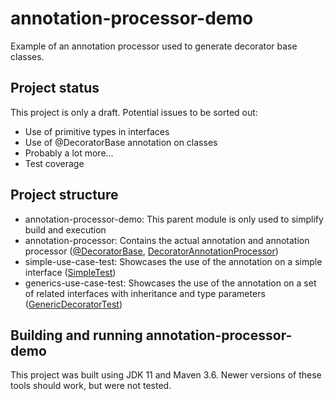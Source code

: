 # annotation-processor-demo
Example of an annotation processor used to generate decorator base classes.

## Project status
This project is only a draft. Potential issues to be sorted out:
- Use of primitive types in interfaces
- Use of @DecoratorBase annotation on classes
- Probably a lot more...
- Test coverage

## Project structure
- annotation-processor-demo: This parent module is only used to simplify build and execution
- annotation-processor: Contains the actual annotation and annotation processor ([@DecoratorBase](blob/main/annotation-processor/src/main/java/de/frohwerk/demo/decorator/DecoratorBase.java), [DecoratorAnnotationProcessor](blob/main/annotation-processor/src/main/java/de/frohwerk/demo/decorator/DecoratorAnnotationProcessor.java))
- simple-use-case-test: Showcases the use of the annotation on a simple interface ([SimpleTest](blob/main/simple-use-case-test/src/test/java/de/frohwerk/demo/test/SimpleTest.java))
- generics-use-case-test: Showcases the use of the annotation on a set of related interfaces with inheritance and type parameters ([GenericDecoratorTest](blob/main/generics-use-case-test/src/test/java/de/frohwerk/demo/GenericDecoratorTest.java))

## Building and running annotation-processor-demo
This project was built using JDK 11 and Maven 3.6. Newer versions of these tools should work, but were not tested.
